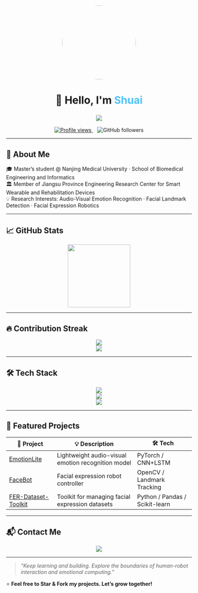 <div align="center">
  <img src="https://avatars.githubusercontent.com/YunWuS" width="200px" style="border-radius: 50%;" />
</div>

<h1 align="center" style="font-weight:bold;">
  👋 Hello, I'm <span style="color:#4FC3F7">Shuai</span>
</h1>

<h3 align="center">
  <img src="https://readme-typing-svg.herokuapp.com?font=Fira+Code&pause=1000&color=1DA1F2&center=true&vCenter=true&multiline=true&width=600&height=60&lines=🎯+Researcher+in+Audio-Visual+Emotion+Recognition;🧠+Facial+Landmark+Detection+Enthusiast;🤖+Explorer+of+Human-Robot+Interaction+and+Expression+Control;" />
</h3>

<p align="center">
  <a href="https://github.com/YunWuS">
    <img src="https://komarev.com/ghpvc/?username=YunWuS&label=Profile%20views&color=1DA1F2&style=flat" alt="Profile views" />
  </a>
  &nbsp;&nbsp;
  <img src="https://img.shields.io/github/followers/YunWuS?label=Followers&style=social" alt="GitHub followers" />
</p>

---

## 🚀 About Me

🎓 Master’s student @ Nanjing Medical University · School of Biomedical Engineering and Informatics  
🏛️ Member of Jiangsu Province Engineering Research Center for Smart Wearable and Rehabilitation Devices  
💡 Research Interests: Audio-Visual Emotion Recognition · Facial Landmark Detection · Facial Expression Robotics

---

## 📈 GitHub Stats

<div align="center">
  <img height="170px" src="https://github-readme-stats.vercel.app/api?username=YunWuS&show_icons=true&theme=light&count_private=true" />
</div>

---

## 🔥 Contribution Streak

<div align="center">
  <img src="https://github-readme-streak-stats.herokuapp.com/?user=YunWuS&theme=github-light&ring=1DA1F2&fire=4FC3F7&currStreakLabel=1DA1F2" />
  <br />
  <img src="https://github-readme-activity-graph.vercel.app/graph?username=YunWuS&theme=github-light&area=true&color=4FC3F7&line=1DA1F2&point=0f62fe&area_color=CAEFFF&bg_color=FFFFFF" />
</div>

---

## 🛠 Tech Stack

<div align="center">
  <img src="https://skillicons.dev/icons?i=python,cpp,opencv,pytorch,tensorflow" />
  <br/>
  <img src="https://skillicons.dev/icons?i=js,html,css,react,vue,nodejs" />
  <br/>
  <img src="https://skillicons.dev/icons?i=linux,git,github,latex,matlab" />
</div>

---

## 📌 Featured Projects

| 🌟 Project | 💡 Description | 🛠 Tech |
|-----------|----------------|---------|
| [EmotionLite](https://github.com/YunWuS/EmotionLite) | Lightweight audio-visual emotion recognition model | PyTorch / CNN+LSTM |
| [FaceBot](https://github.com/YunWuS/FaceBot) | Facial expression robot controller | OpenCV / Landmark Tracking |
| [FER-Dataset-Toolkit](https://github.com/YunWuS/FER-Dataset-Toolkit) | Toolkit for managing facial expression datasets | Python / Pandas / Scikit-learn |

---

## 📬 Contact Me

<div align="center">
  <a href="mailto:2519412872@qqcom">
    <img src="https://img.shields.io/badge/Email-shuai@njmu.edu.cn-1DA1F2?style=for-the-badge&logo=gmail&logoColor=white" />
  </a>
</div>

---

> _“Keep learning and building. Explore the boundaries of human-robot interaction and emotional computing.”_

⭐️ **Feel free to Star & Fork my projects. Let’s grow together!**

